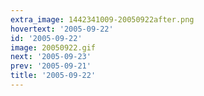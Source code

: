 ```yaml
---
extra_image: 1442341009-20050922after.png
hovertext: '2005-09-22'
id: '2005-09-22'
image: 20050922.gif
next: '2005-09-23'
prev: '2005-09-21'
title: '2005-09-22'
---
```

